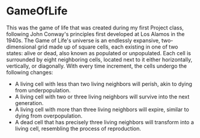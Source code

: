 # GameOfLife
This was the game of life that was created during my first Project class, following John Conway's principles first developed at Los Alamos in the 1940s.
The Game of Life's universe is an endlessly expansive, two-dimensional grid made up of square cells, each existing in one of two states: alive or dead, also known as populated or unpopulated. Each cell is surrounded by eight neighboring cells, located next to it either horizontally, vertically, or diagonally. With every time increment, the cells undergo the following changes:

- A living cell with less than two living neighbors will perish, akin to dying from underpopulation.
- A living cell with two or three living neighbors will survive into the next generation.
- A living cell with more than three living neighbors will expire, similar to dying from overpopulation.
- A dead cell that has precisely three living neighbors will transform into a living cell, resembling the process of reproduction.
